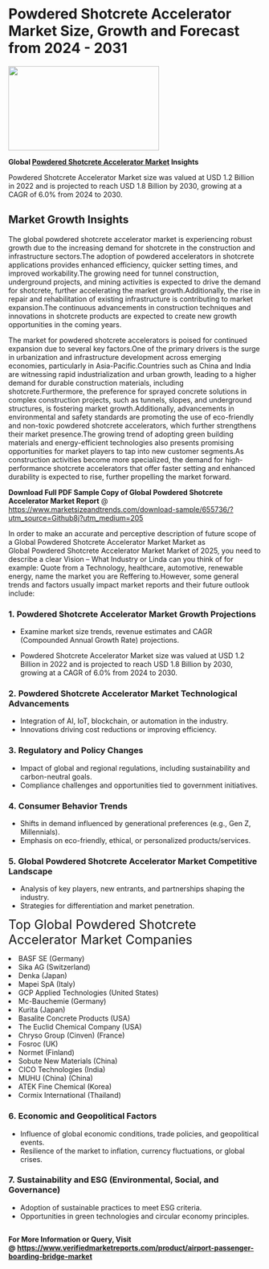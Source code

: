 <H1>Powdered Shotcrete Accelerator Market Size, Growth and Forecast from 2024 - 2031</H1><img class="aligncenter size-medium wp-image-584254" src="https://thirdeyenews.in/wp-content/uploads/2024/09/Global-Market-Research-300x168.jpeg" alt="" width="300" height="168" /><p><strong>Global&nbsp;<a href="https://www.marketsizeandtrends.com/download-sample/655736/?utm_source=Github8j?utm_medium=205">Powdered Shotcrete Accelerator Market</a> Insights</strong></p><p>Powdered Shotcrete Accelerator Market size was valued at USD 1.2 Billion in 2022 and is projected to reach USD 1.8 Billion by 2030, growing at a CAGR of 6.0% from 2024 to 2030.</p><p><h2>Market Growth Insights</h2> <p>The global powdered shotcrete accelerator market is experiencing robust growth due to the increasing demand for shotcrete in the construction and infrastructure sectors.The adoption of powdered accelerators in shotcrete applications provides enhanced efficiency, quicker setting times, and improved workability.The growing need for tunnel construction, underground projects, and mining activities is expected to drive the demand for shotcrete, further accelerating the market growth.Additionally, the rise in repair and rehabilitation of existing infrastructure is contributing to market expansion.The continuous advancements in construction techniques and innovations in shotcrete products are expected to create new growth opportunities in the coming years.</p> <p>The market for powdered shotcrete accelerators is poised for continued expansion due to several key factors.One of the primary drivers is the surge in urbanization and infrastructure development across emerging economies, particularly in Asia-Pacific.Countries such as China and India are witnessing rapid industrialization and urban growth, leading to a higher demand for durable construction materials, including shotcrete.Furthermore, the preference for sprayed concrete solutions in complex construction projects, such as tunnels, slopes, and underground structures, is fostering market growth.Additionally, advancements in environmental and safety standards are promoting the use of eco-friendly and non-toxic powdered shotcrete accelerators, which further strengthens their market presence.The growing trend of adopting green building materials and energy-efficient technologies also presents promising opportunities for market players to tap into new customer segments.As construction activities become more specialized, the demand for high-performance shotcrete accelerators that offer faster setting and enhanced durability is expected to rise, further propelling the market forward.<p><span class=""><strong>Download Full PDF Sample Copy of Global Powdered Shotcrete Accelerator Market Report</strong> @ <a href="https://www.marketsizeandtrends.com/download-sample/655736/?utm_source=Github8j?utm_medium=205" target="_blank">https://www.marketsizeandtrends.com/download-sample/655736/?utm_source=Github8j?utm_medium=205</a></span></p><p>In order to make an accurate and perceptive description of future scope of a Global&nbsp;Powdered Shotcrete Accelerator Market Market as Global&nbsp;Powdered Shotcrete Accelerator Market Market of 2025, you need to describe a clear Vision &ndash; What Industry or Linda can you think of for example: Quote from a Technology, healthcare, automotive, renewable energy, name the market you are Reffering to.However, some general trends and factors usually impact market reports and their future outlook include:</p><h3>1.&nbsp;<strong>Powdered Shotcrete Accelerator Market Growth Projections</strong></h3><ul><li>Examine market size trends, revenue estimates and CAGR (Compounded Annual Growth Rate) projections.</li><li><p>Powdered Shotcrete Accelerator Market size was valued at USD 1.2 Billion in 2022 and is projected to reach USD 1.8 Billion by 2030, growing at a CAGR of 6.0% from 2024 to 2030.</p></li></ul><h3>2.&nbsp;<strong>Powdered Shotcrete Accelerator Market Technological Advancements</strong></h3><ul><li>Integration of AI, IoT, blockchain, or automation in the industry.</li><li>Innovations driving cost reductions or improving efficiency.</li></ul><h3>3.&nbsp;<strong>Regulatory and Policy Changes</strong></h3><ul><li>Impact of global and regional regulations, including sustainability and carbon-neutral goals.</li><li>Compliance challenges and opportunities tied to government initiatives.</li></ul><h3>4.&nbsp;<strong>Consumer Behavior Trends</strong></h3><ul><li>Shifts in demand influenced by generational preferences (e.g., Gen Z, Millennials).</li><li>Emphasis on eco-friendly, ethical, or personalized products/services.</li></ul><h3>5.&nbsp;<strong>Global Powdered Shotcrete Accelerator Market Competitive Landscape</strong></h3><ul><li>Analysis of key players, new entrants, and partnerships shaping the industry.</li><li>Strategies for differentiation and market penetration.</li></ul><p data-pm-slice="1 1 []"><span style="color: inherit; font-family: inherit; font-size: 25px;">Top Global Powdered Shotcrete Accelerator Market Companies</span></p><div class="" data-test-id=""><p><li>BASF SE (Germany)</li><li> Sika AG (Switzerland)</li><li> Denka (Japan)</li><li> Mapei SpA (Italy)</li><li> GCP Applied Technologies (United States)</li><li> Mc-Bauchemie (Germany)</li><li> Kurita (Japan)</li><li> Basalite Concrete Products (USA)</li><li> The Euclid Chemical Company (USA)</li><li> Chryso Group (Cinven) (France)</li><li> Fosroc (UK)</li><li> Normet (Finland)</li><li> Sobute New Materials (China)</li><li> CICO Technologies (India)</li><li> MUHU (China) (China)</li><li> ATEK Fine Chemical (Korea)</li><li> Cormix International (Thailand)</li></p></div><h3>6.&nbsp;<strong>Economic and Geopolitical Factors</strong></h3><ul><li>Influence of global economic conditions, trade policies, and geopolitical events.</li><li>Resilience of the market to inflation, currency fluctuations, or global crises.</li></ul><h3>7.&nbsp;<strong>Sustainability and ESG (Environmental, Social, and Governance)</strong></h3><ul><li>Adoption of sustainable practices to meet ESG criteria.</li><li>Opportunities in green technologies and circular economy principles.</li></ul><h2><strong style="font-size: 14px;">For More Information or Query, Visit @&nbsp;</strong><a style="background-color: #ffffff; font-size: 14px;" href="https://www.marketsizeandtrends.com/report/powdered-shotcrete-accelerator-market/" target="_blank">https://www.verifiedmarketreports.com/product/airport-passenger-boarding-bridge-market</a></h2>